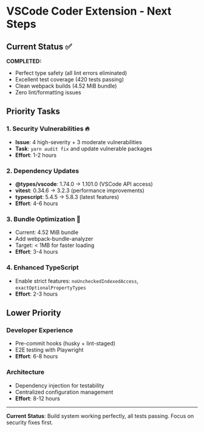 # VSCode Coder Extension - Next Steps

## Current Status ✅

**COMPLETED:**
- Perfect type safety (all lint errors eliminated)
- Excellent test coverage (420 tests passing)
- Clean webpack builds (4.52 MiB bundle)
- Zero lint/formatting issues

## Priority Tasks

### 1. **Security Vulnerabilities** 🔥
- **Issue**: 4 high-severity + 3 moderate vulnerabilities
- **Task**: `yarn audit fix` and update vulnerable packages
- **Effort**: 1-2 hours

### 2. **Dependency Updates**
- **@types/vscode**: 1.74.0 → 1.101.0 (VSCode API access)
- **vitest**: 0.34.6 → 3.2.3 (performance improvements)
- **typescript**: 5.4.5 → 5.8.3 (latest features)
- **Effort**: 4-6 hours

### 3. **Bundle Optimization** 🚀
- Current: 4.52 MiB bundle
- Add webpack-bundle-analyzer
- Target: < 1MB for faster loading
- **Effort**: 3-4 hours

### 4. **Enhanced TypeScript**
- Enable strict features: `noUncheckedIndexedAccess`, `exactOptionalPropertyTypes`
- **Effort**: 2-3 hours

## Lower Priority

### Developer Experience
- Pre-commit hooks (husky + lint-staged)
- E2E testing with Playwright
- **Effort**: 6-8 hours

### Architecture
- Dependency injection for testability
- Centralized configuration management
- **Effort**: 8-12 hours

---

**Current Status**: Build system working perfectly, all tests passing. Focus on security fixes first.
